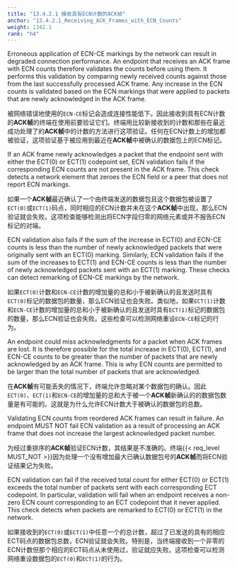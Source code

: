 ```yaml
---
title: "13.4.2.1 接收具有ECN计数的ACK帧"
anchor: "13.4.2.1_Receiving_ACK_Frames_with_ECN_Counts"
weight: 1342.1
rank: "h4"
---
```


Erroneous application of ECN-CE markings by the network can result in degraded connection performance. An endpoint that receives an ACK frame with ECN counts therefore validates the counts before using them. It performs this validation by comparing newly received counts against those from the last successfully processed ACK frame. Any increase in the ECN counts is validated based on the ECN markings that were applied to packets that are newly acknowledged in the ACK frame.

被网络错误地使用的`ECN-CE`标记会造成连接性能低下。因此接收到具有ECN计数的**ACK帧**的终端在使用前要验证它们。终端用比较新接收到的计数和那些在最近成功处理了的**ACK帧**中的计数的方法进行这项验证。任何在ECN计数上的增加都被验证，这项验证基于被应用到最近在**ACK帧**中被确认的数据包上的ECN标记。

If an ACK frame newly acknowledges a packet that the endpoint sent with either the ECT(0) or ECT(1) codepoint set, ECN validation fails if the corresponding ECN counts are not present in the ACK frame. This check detects a network element that zeroes the ECN field or a peer that does not report ECN markings.

如果一个**ACK帧**最近确认了一个由终端发送的数据包且这个数据包被设置了`ECT(0)`或`ECT(1)`码点，同时相应的ECN计数并未在这个**ACK帧**中出现，那么ECN验证就会失败。这项检查能够检测出将ECN字段归零的网络元素或并不报告ECN标记的对端。

ECN validation also fails if the sum of the increase in ECT(0) and ECN-CE counts is less than the number of newly acknowledged packets that were originally sent with an ECT(0) marking. Similarly, ECN validation fails if the sum of the increases to ECT(1) and ECN-CE counts is less than the number of newly acknowledged packets sent with an ECT(1) marking. These checks can detect remarking of ECN-CE markings by the network.

如果`ECT(0)`计数和`ECN-CE`计数的增加量的总和小于被新确认的且发送时具有`ECT(0)`标记的数据包的数量，那么ECN验证也会失败。类似地，如果`ECT(1)`计数和`ECN-CE`计数的增加量的总和小于被新确认的且发送时具有`ECT(1)`标记的数据包的数量，那么ECN验证也会失败。这些检查可以检测网络重设`ECN-CE`标记的行为。

An endpoint could miss acknowledgments for a packet when ACK frames are lost. It is therefore possible for the total increase in ECT(0), ECT(1), and ECN-CE counts to be greater than the number of packets that are newly acknowledged by an ACK frame. This is why ECN counts are permitted to be larger than the total number of packets that are acknowledged.

在**ACK帧**有可能丢失的情况下，终端允许忽略对某个数据包的确认。因此`ECT(0)`、`ECT(1)`和`ECN-CE`的增加量的总和大于被一个**ACK帧**新确认的的数据包数量是有可能的。这就是为什么允许ECN计数大于被确认的数据包的总数。

Validating ECN counts from reordered ACK frames can result in failure. An endpoint MUST NOT fail ECN validation as a result of processing an ACK frame that does not increase the largest acknowledged packet number.

为经过重排序的**ACK帧**验证ECN计数，其结果是不准确的。终端{{< req_level MUST_NOT >}}因为处理一个没有增加最大已确认数据包号的**ACK帧**而将ECN验证结果记为失败。

ECN validation can fail if the received total count for either ECT(0) or ECT(1) exceeds the total number of packets sent with each corresponding ECT codepoint. In particular, validation will fail when an endpoint receives a non-zero ECN count corresponding to an ECT codepoint that it never applied. This check detects when packets are remarked to ECT(0) or ECT(1) in the network.

如果接收到的`ECT(0)`或`ECT(1)`中任意一个的总计数，超过了已发送的具有的相应ECT码点的数据包总数，ECN验证就会失败。特别是，当终端接收到一个非零的ECN计数但那个相应的ECT码点从未使用过，验证就应失败。这项检查可以检测网络重设数据包的`ECT(0)`和`ECT(1)`的行为。
